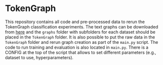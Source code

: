 # TokenGraph

This repository contains all code and pre-processed data to rerun the TokenGraph classification experiments. The text
graphs can be downloaded from [here](https://drive.google.com/file/d/1X4K9SAGnrFA1liy2vOJlpYXpc2ZZz5LG/view?usp=sharing)
and the `graphs` folder with subfolders for each dataset should be placed in the
`TokenGraph` folder. It is also possible to put the raw data in the `TokenGraph` folder and rerun graph creation as
part of the `main.py` script. The code to run training and evaluation is also located in `main.py`. There is a CONFIG
at the top of the script that allows to set different parameters (e.g., dataset to use, hyperparameters).
